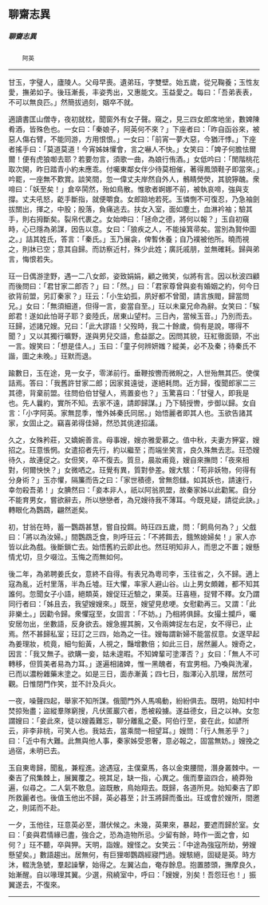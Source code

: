 

## 聊齋志異

##### 聊齋志異
　　`阿英`

* * *

甘玉，字璧人，廬陵人。父母早喪。遺弟珏，字雙壁。始五歲，從兄鞠養；玉性友愛，撫弟如子。後珏漸長，丰姿秀出，又惠能文。玉益愛之。每曰：「吾弟表表，不可以無良匹。」然簡拔過刻，姻卒不就。

適讀書匡山僧寺，夜初就枕，聞窗外有女子聲。窺之，見三四女郎席地坐，數婢陳肴酒，皆殊色也。一女曰：「秦娘子，阿英何不來？」下座者曰：「昨自函谷來，被惡人傷右臂，不能同游，方用恨恨。」一女曰：「前宵一夢大惡，今猶汗悸。」下座者搖手曰：「莫道莫道！今宵姊妹懽會，言之嚇人不快。」女笑曰：「婢子何膽怯爾爾！便有虎狼啣去耶？若要勿言，須歌一曲，為娘行侑酒。」女低吟曰：「閒階桃花取次開，昨日踏青小約未應乖。付囑東鄰女伴少待莫相催，著得鳳頭鞋子即當來。」吟罷，一座無不歎賞。談笑間，忽一偉丈夫岸然自外人，鶻睛熒熒，其貌獰醜。衆啼曰：「妖至矣！」倉卒鬨然，殆如鳥散。惟歌者婀娜不前，被執哀啼，強與支撐。丈夫吼怒，齕手斷指，就便嚼食。女郎踣地若死。玉憐惻不可復忍，乃急袖劍拔關出，揮之，中股；股落，負痛逃去。扶女入室，面如塵土，血淋衿袖；驗其手，則右拇斷矣。裂帛代裹之。女始呻曰：「拯命之德，將何以報？」玉自初窺時，心已隱為弟謀，因告以意。女曰：「狼疾之人，不能操箕帚矣。當別為賢仲圖之。」詰其姓氏，答言：「秦氏。」玉乃展衾，俾暫休養；自乃襆被他所。曉而視之，則牀已空；意其自歸。而訪察近村，殊少此姓；廣託戚朋，並無確耗。歸與弟言，悔恨若失。

玨一日偶游塗野，遇一二八女郎，姿致娟娟，顧之微笑，似將有言。因以秋波四顧而後問曰：「君甘家二郎否？」曰：「然。」曰：「君家尊曾與妾有婚姻之約，何今日欲背前盟，另訂秦家？」玨云：「小生幼孤，夙好都不曾聞，請言族閥，歸當問兄。」女曰：「無須細道，但得一言，妾當自至。」玨以未稟兄命為辭。女笑曰：「騃郎君！遂如此怕哥子耶？妾陸氏，居東山望村。三日內，當候玉音。」乃別而去。玨歸，述諸兄嫂。兄曰：「此大謬語！父歿時，我二十餘歲，倘有是說，哪得不聞？」又以其獨行曠野，遂與男兒交語，愈益鄙之。因問其貌，玨紅徹面頸，不出一言。嫂笑曰：「想是佳人。」玉曰：「童子何辨妍媸？縱美，必不及秦；待秦氏不諧，圖之未晚。」玨默而退。

踰數日，玉在途，見一女子，零涕前行。垂鞭按轡而微睨之，人世殆無其匹。使僕詰焉。答曰：「我舊許甘家二郎；因家貧遠徙，遂絕耗問。近方歸，復聞郎家二三其德，背棄前盟。往問伯伯甘璧人，焉置妾也？」玉驚喜曰：「甘璧人，即我是也。先人曩約，實所不知。去家不遠，請即歸謀。」乃下騎授轡，步御以歸。女自言：「小字阿英。家無昆季，惟外姊秦氏同居。」始悟麗者即其人也。玉欲告諸其家，女固止之。竊喜弟得佳婦，然恐其佻達招議。

久之，女殊矜莊，又嬌婉善言。母事嫂，嫂亦雅愛慕之。值中秋，夫妻方狎宴，嫂招之。玨意悵惘。女遣招者先行，約以繼至；而端坐笑言，良久殊無去志。玨恐嫂待久，故連促之。女但笑，卒不復去。質旦，晨妝甫竟，嫂自來撫問：「夜來相對，何爾怏怏？」女微哂之。玨覺有異，質對參差。嫂大駭：「苟非妖物，何得有分身術？」玉亦懼，隔簾而告之曰：「家世積德，曾無怨讎。如其妖也，請速行，幸勿殺吾弟！」女腆然曰：「妾本非人，祇以阿翁夙盟，故秦家姊以此勸駕。自分不能育男女，嘗欲辭去，所以戀戀者，為兄嫂待我不薄耳。今既見疑，請從此訣。」轉眼化為鸚鵡，翩然逝矣。

初，甘翁在時，蓄一鸚鵡甚慧，嘗自投餌。時玨四五歲，問：「飼鳥何為？」父戲曰：「將以為汝婦。」間鸚鵡乏食，則呼玨云：「不將餌去，餓煞媳婦矣！」家人亦皆以此為戲。後斷鎖亡去。始悟舊約云即此也。然玨明知非人，而思之不置；嫂懸情尤切，旦夕啜泣。玉悔之而無如何。

後二年，為弟聘姜氏女，意終不自得。有表兄為粵司李，玉往省之，久不歸。適上寇為亂，近村里落，半為丘墟。玨大懼，率家人避山谷。山上男女頗雜，都不知其誰何。忽聞女子小語，絕類英，嫂促玨近驗之，果英。玨喜極，捉臂不釋。女乃謂同行者曰：「姊且去，我望嫂嫂來。」既至，嫂望見悲哽。女慰勸再三。又謂：「此非樂土。」因勸令歸。衆懼寇至，女固言：「不妨。」乃相將俱歸。女撮土攔戶，囑安居勿出，坐數語，反身欲去。嫂急握其腕，又令兩婢捉左右足，女不得已，止焉。然不甚歸私室；玨訂之三四，始為之一往。嫂每謂新婦不能當叔意。女遂早起為姜理妝，梳竟，細勻鉛黃，人視之，豔增數倍；如此三日，居然麗人。嫂奇之，因言：「我又無子。欲購一妾，姑未遑暇。不知婢輩可塗澤否？」女曰：「無人不可轉移，但質美者易為力耳。」遂遍相諸婢，惟一黑醜者，有宜男相。乃喚與洗濯，已而以濃粉雜藥末塗之。如是三日，面赤漸黃；四七日，脂澤沁入肌理，居然可觀。日惟閉門作笑，並不計及兵火。

一夜，噪聲四起，舉家不知所謀。俄聞門外人馬鳴動，紛紛俱去。既明，始知村中焚掠殆盡；盜縱羣隊窮搜，凡伏匿巖穴者，悉被殺擄。遂益德女，目之以神。女忽謂嫂曰：「妾此來，徒以嫂義難忘，聊分離亂之憂。阿伯行至，妾在此，如諺所云，非李非桃，可笑人也。我姑去，當乘間一相望耳。」嫂問：「行人無恙乎？」曰：「近中有大難。此無與他人事，秦家姊受恩奢，意必報之，固當無妨。」嫂挽之過宿，未明已去。

玉自東粵歸，聞亂，兼程進。途遇寇，主僕棄馬，各以金束腰間，潛身叢棘中。一秦吉了飛集棘上，展翼覆之。視其足，缺一指，心異之。俄而羣盜四合，繞莽殆遍，似尋之。二人氣不敢息。盜既散，鳥始翔去。既歸，各道所見。始知秦吉了即所救麗者也。後值玉他出不歸，英必暮至；計玉將歸而蚤出。玨或會於嫂所，間邀之，則諾而不赴。

一夕，玉他往，玨意英必至，潛伏候之。未幾，英果來，暴起，要遮而歸於室。女曰：「妾與君情緣已盡，強合之，恐為造物所忌。少留有餘，時作一面之會，如何？」玨不聽，卒與狎。天明，詣嫂。嫂怪之。女笑云：「中途為強寇所劫，勞嫂懸望矣。」數語趨出。居無何，有巨狸啣鸚鵡經寢門過。嫂駭絕，固疑是英。時方沐，輟洗急號，羣起譟擊，始得之。左翼沾血，奄存餘息。抱置膝頭，撫摩良久，始漸醒。自以喙理其翼。少選，飛繞室中，呼曰：「嫂嫂，別矣！吾怨玨也！」振翼遂去，不復來。

* * *

